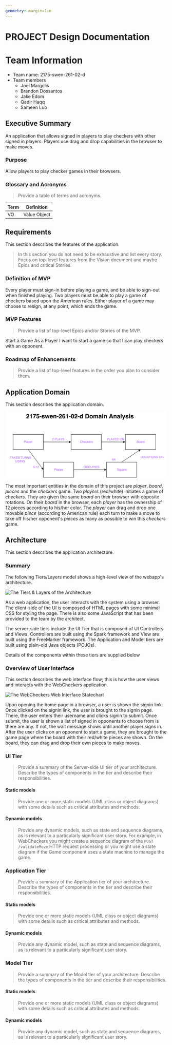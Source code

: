 ```yaml
---
geometry: margin=1in
---
```

# PROJECT Design Documentation

# Team Information
* Team name: 2175-swen-261-02-d
* Team members
  * Joel Margolis
  * Brandon Dossantos
  * Jake Edom
  * Qadir Haqq
  * Sameen Luo

## Executive Summary

An application that allows signed in players to play checkers with other signed in players. Players use drag and drop capabilities in the browser to make moves.

### Purpose

Allow players to play checker games in their browsers.

### Glossary and Acronyms
> Provide a table of terms and acronyms.

| Term | Definition |
|------|------------|
| VO | Value Object |


## Requirements

This section describes the features of the application.

> In this section you do not need to be exhaustive and list every story.  Focus on top-level features from the Vision document and maybe Epics and critical Stories.

### Definition of MVP

Every player must sign-in before playing a game, and be able to sign-out when finished playing.
Two players must be able to play a game of checkers based upon the American rules.
Either player of a game may choose to resign, at any point, which ends the game.

### MVP Features
> Provide a list of top-level Epics and/or Stories of the MVP.

Start a Game
As a Player I want to start a game so that I can play checkers with an opponent.

### Roadmap of Enhancements
> Provide a list of top-level features in the order you plan to consider them.


## Application Domain

This section describes the application domain.

![The WebCheckers Domain Model](domain-model-placeholder.png)

The most important entities in the domain of this project are *player*, *board*, *pieces* and the *checkers* game. 
Two *players* (red/white) initiates a game of *checkers*. They are given the same *board* on their browser with opposite rotations. 
On their *board* in the browser, each *player* has the ownership of 12 pieces according to his/her color. The *player* can drag and drop
one movable *piece* (according to American rule) each turn to make a move to take off his/her opponent's *pieces* as many as possible 
to win this *checkers* game. 

## Architecture

This section describes the application architecture.

### Summary

The following Tiers/Layers model shows a high-level view of the webapp's architecture.

![The Tiers & Layers of the Architecture](architecture-tiers-and-layers.png)

As a web application, the user interacts with the system using a browser.  The client-side
of the UI is composed of HTML pages with some minimal CSS for styling the page.  There is also
some JavaScript that has been provided to the team by the architect.

The server-side tiers include the UI Tier that is composed of UI Controllers and Views.
Controllers are built using the Spark framework and View are built using the FreeMarker framework.  The Application and Model tiers are built using plain-old Java objects (POJOs).

Details of the components within these tiers are supplied below


### Overview of User Interface

This section describes the web interface flow; this is how the user views and interacts
with the WebCheckers application.

![The WebCheckers Web Interface Statechart](web-interface-placeholder.png)

Upon opening the home page in a browser, a user is shown the signin link. Once clicked on the signin link, the user is brought to the 
signin page. There, the user enters their username and clicks signin to submit. Once submit, the user is shown a list of
signed in opponents to choose from is there are any. If not, the wait message shows until another player signs in. 
After the user clicks on an opponent to start a game, they are brought to the game page where the board with their 
red/white pieces are shown. On the board, they can drag and drop their own pieces to make moves. 

### UI Tier
> Provide a summary of the Server-side UI tier of your architecture.
> Describe the types of components in the tier and describe their responsibilities.

#### Static models
> Provide one or more static models (UML class or object diagrams) with some details such as critical attributes and methods.

#### Dynamic models
> Provide any dynamic models, such as state and sequence diagrams, as is relevant to a particularly significant user story.
> For example, in WebCheckers you might create a sequence diagram of the `POST /validateMove` HTTP request processing or you might use a state diagram if the Game component uses a state machine to manage the game.


### Application Tier
> Provide a summary of the Application tier of your architecture.
> Describe the types of components in the tier and describe their responsibilities.

#### Static models
> Provide one or more static models (UML class or object diagrams) with some details such as critical attributes and methods.

#### Dynamic models
> Provide any dynamic model, such as state and sequence diagrams, as is relevant to a particularly significant user story.


### Model Tier
> Provide a summary of the Model tier of your architecture.
> Describe the types of components in the tier and describe their responsibilities.

#### Static models
> Provide one or more static models (UML class or object diagrams) with some details such as critical attributes and methods.

#### Dynamic models
> Provide any dynamic model, such as state and sequence diagrams, as is relevant to a particularly significant user story.

